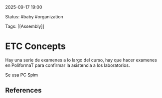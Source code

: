 2025-09-17 19:00

Status: #baby #organization

Tags: [[Assembly]]

# ETC Concepts

Hay una serie de examenes a lo largo del curso, hay que hacer examenes en PoliformaT para confirmar la asistencia a los laboratorios.

Se usa PC Spim
## References
